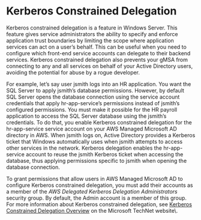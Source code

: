 # Kerberos Constrained Delegation<a name="ms_ad_key_concepts_kerberos"></a>

Kerberos constrained delegation is a feature in Windows Server\. This feature gives service administrators the ability to specify and enforce application trust boundaries by limiting the scope where application services can act on a user’s behalf\. This can be useful when you need to configure which front\-end service accounts can delegate to their backend services\. Kerberos constrained delegation also prevents your gMSA from connecting to any and all services on behalf of your Active Directory users, avoiding the potential for abuse by a rogue developer\.

For example, let’s say user jsmith logs into an HR application\. You want the SQL Server to apply jsmith’s database permissions\. However, by default SQL Server opens the database connection using the service account credentials that apply hr\-app\-service’s permissions instead of jsmith’s configured permissions\. You must make it possible for the HR payroll application to access the SQL Server database using the jsmith’s credentials\. To do that, you enable Kerberos constrained delegation for the hr\-app\-service service account on your AWS Managed Microsoft AD directory in AWS\. When jsmith logs on, Active Directory provides a Kerberos ticket that Windows automatically uses when jsmith attempts to access other services in the network\. Kerberos delegation enables the hr\-app\-service account to reuse the jsmith Kerberos ticket when accessing the database, thus applying permissions specific to jsmith when opening the database connection\.

To grant permissions that allow users in AWS Managed Microsoft AD to configure Kerberos constrained delegation, you must add their accounts as a member of the *AWS Delegated Kerberos Delegation Administrators* security group\. By default, the Admin account is a member of this group\. For more information about Kerberos constrained delegation, see [Kerberos Constrained Delegation Overview](https://technet.microsoft.com/en-us/library/jj553400(v=ws.11).aspx) on the Microsoft TechNet website\.